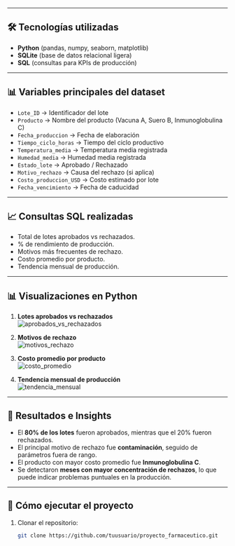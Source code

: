 
---

## 🛠️ Tecnologías utilizadas  
- **Python** (pandas, numpy, seaborn, matplotlib)  
- **SQLite** (base de datos relacional ligera)  
- **SQL** (consultas para KPIs de producción)  

---

## 📊 Variables principales del dataset  
- `Lote_ID` → Identificador del lote  
- `Producto` → Nombre del producto (Vacuna A, Suero B, Inmunoglobulina C)  
- `Fecha_produccion` → Fecha de elaboración  
- `Tiempo_ciclo_horas` → Tiempo del ciclo productivo  
- `Temperatura_media` → Temperatura media registrada  
- `Humedad_media` → Humedad media registrada  
- `Estado_lote` → Aprobado / Rechazado  
- `Motivo_rechazo` → Causa del rechazo (si aplica)  
- `Costo_produccion_USD` → Costo estimado por lote  
- `Fecha_vencimiento` → Fecha de caducidad  

---

## 📈 Consultas SQL realizadas  
- Total de lotes aprobados vs rechazados.  
- % de rendimiento de producción.  
- Motivos más frecuentes de rechazo.  
- Costo promedio por producto.  
- Tendencia mensual de producción.  

---

## 📊 Visualizaciones en Python  
1. **Lotes aprobados vs rechazados**  
   ![aprobados_vs_rechazados](img/aprobados.png)  

2. **Motivos de rechazo**  
   ![motivos_rechazo](img/rechazos.png)  

3. **Costo promedio por producto**  
   ![costo_promedio](img/costos.png)  

4. **Tendencia mensual de producción**  
   ![tendencia_mensual](img/tendencia.png)  

---

## 🚀 Resultados e Insights  
- El **80% de los lotes** fueron aprobados, mientras que el 20% fueron rechazados.  
- El principal motivo de rechazo fue **contaminación**, seguido de parámetros fuera de rango.  
- El producto con mayor costo promedio fue **Inmunoglobulina C**.  
- Se detectaron **meses con mayor concentración de rechazos**, lo que puede indicar problemas puntuales en la producción.  

---

## 📌 Cómo ejecutar el proyecto  
1. Clonar el repositorio:  
   ```bash
   git clone https://github.com/tuusuario/proyecto_farmaceutico.git

